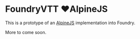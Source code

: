 # FoundryVTT ❤️AlpineJS

This is a prototype of an [AlpineJS](https://alpinejs.dev/) implementation into Foundry.

More to come soon.